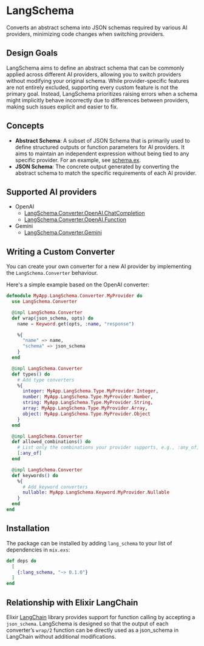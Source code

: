 # LangSchema

Converts an abstract schema into JSON schemas required by various AI providers, minimizing code changes when switching providers.

## Design Goals

LangSchema aims to define an abstract schema that can be commonly applied across different AI providers, allowing you to switch providers without modifying your original schema. While provider-specific features are not entirely excluded, supporting every custom feature is not the primary goal. Instead, LangSchema prioritizes raising errors when a schema might implicitly behave incorrectly due to differences between providers, making such issues explicit and easier to fix.

## Concepts

- **Abstract Schema**: A subset of JSON Schema that is primarily used to define structured outputs or function parameters for AI providers. It aims to maintain an independent expression without being tied to any specific provider. For an example, see [schema.ex](https://github.com/nallwhy/lang_schema/blob/main/test/support/schema.ex).
- **JSON Schema**: The concrete output generated by converting the abstract schema to match the specific requirements of each AI provider.

## Supported AI providers

- OpenAI
  - [LangSchema.Converter.OpenAI.ChatCompletion](./lib/lang_schema/converter/openai/chat_completion.ex)
  - [LangSchema.Converter.OpenAI.Function](./lib/lang_schema/converter/openai/function.ex)
- Gemini
  - [LangSchema.Converter.Gemini](./lib/lang_schema/converter/gemini.ex)

## Writing a Custom Converter

You can create your own converter for a new AI provider by implementing the `LangSchema.Converter` behaviour.

Here's a simple example based on the OpenAI converter:

```elixir
defmodule MyApp.LangSchema.Converter.MyProvider do
  use LangSchema.Converter

  @impl LangSchema.Converter
  def wrap(json_schema, opts) do
    name = Keyword.get(opts, :name, "response")

    %{
      "name" => name,
      "schema" => json_schema
    }
  end

  @impl LangSchema.Converter
  def types() do
    # Add type converters
    %{
      integer: MyApp.LangSchema.Type.MyProvider.Integer,
      number: MyApp.LangSchema.Type.MyProvider.Number,
      string: MyApp.LangSchema.Type.MyProvider.String,
      array: MyApp.LangSchema.Type.MyProvider.Array,
      object: MyApp.LangSchema.Type.MyProvider.Object
    }
  end

  @impl LangSchema.Converter
  def allowed_combinations() do
    # List only the combinations your provider supports, e.g., :any_of, :one_of, :all_of
    [:any_of] 
  end

  @impl LangSchema.Converter
  def keywords() do
    %{
      # Add keyword converters
      nullable: MyApp.LangSchema.Keyword.MyProvider.Nullable
    }
  end
end
```

## Installation

The package can be installed by adding `lang_schema` to your list of dependencies
in `mix.exs`:

```elixir
def deps do
  [
    {:lang_schema, "~> 0.1.0"}
  ]
end
```

## Relationship with Elixir LangChain

Elixir [LangChain](https://hex.pm/packages/langchain) library provides support for function calling by accepting a `json_schema`.
LangSchema is designed so that the output of each converter’s `wrap/2` function can be directly used as a json_schema in LangChain without additional modifications.
